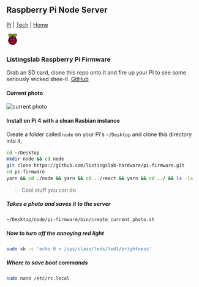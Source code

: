 ## Raspberry Pi Node Server

[Pi](./) | [Tech](../) | [Home](../../..)

![Rapberry Pi](images/pi-logo.png "Rapberry Pi")

### Listingslab Raspberry Pi Firmware

Grab an SD card, clone this repo onto it and fire up your Pi
to see some seriously wicked shee-it. [GitHub](https://github.com/listingslab-hardware/pi-firmware)

#### Current photo

![current photo](http://pi.listingslab.io/jpg/current-photo.jpg "current photo")

#### Install on Pi 4 with a clean Rasbian instance

Create a folder called `node` on your Pi's `~/Desktop` and clone this directory into it,

```bash
cd ~/Desktop
mkdir node && cd node
git clone https://github.com/listingslab-hardware/pi-firmware.git
cd pi-firmware
yarn && cd ./node && yarn && cd ../react && yarn && cd ../ && ls -la
```

> Cool stuff you can do

##### Takes a photo and saves it to the server

```bash
~/Desktop/node/pi-firmware/bin/create_current_photo.sh
```

##### How to turn off the annoying red light

```bash
sudo sh -c 'echo 0 > /sys/class/leds/led1/brightness'
```

##### Where to save boot commands

```bash
sudo nano /etc/rc.local
```
